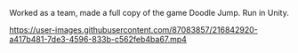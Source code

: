 Worked as a team, made a full copy of the game Doodle Jump.
Run in Unity.

https://user-images.githubusercontent.com/87083857/216842920-a417b481-7de3-4596-833b-c562feb4ba67.mp4
